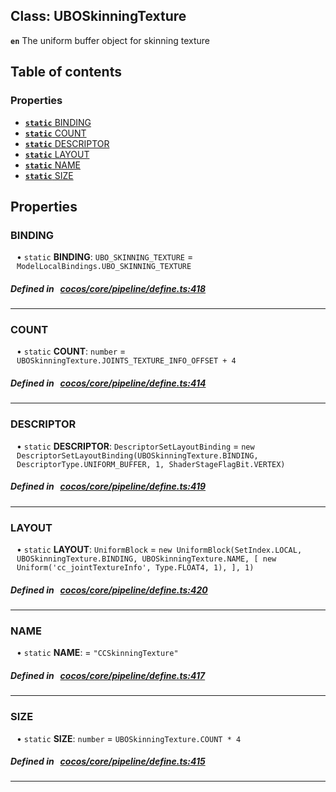 
## Class: UBOSkinningTexture






**`en`** The uniform buffer object for skinning texture


<div class="table-of-content">
<h2>Table of contents</h2>


### Properties

- [ **`static`**  BINDING](#BINDING)
- [ **`static`**  COUNT](#COUNT)
- [ **`static`**  DESCRIPTOR](#DESCRIPTOR)
- [ **`static`**  LAYOUT](#LAYOUT)
- [ **`static`**  NAME](#NAME)
- [ **`static`**  SIZE](#SIZE)
</div>

## Properties


### BINDING
<div style="margin-left: 10px;">




• `static` **BINDING**:
`UBO_SKINNING_TEXTURE`  = `ModelLocalBindings.UBO_SKINNING_TEXTURE`
</div>

##### Defined in &nbsp;   [cocos/core/pipeline/define.ts:418](https://github.com/cocos-creator/engine/blob/c7bf6b8a9/cocos/core/pipeline/define.ts#L418)&nbsp;


___


### COUNT
<div style="margin-left: 10px;">




• `static` **COUNT**:
`number`  = `UBOSkinningTexture.JOINTS_TEXTURE_INFO_OFFSET + 4`
</div>

##### Defined in &nbsp;   [cocos/core/pipeline/define.ts:414](https://github.com/cocos-creator/engine/blob/c7bf6b8a9/cocos/core/pipeline/define.ts#L414)&nbsp;


___


### DESCRIPTOR
<div style="margin-left: 10px;">




• `static` **DESCRIPTOR**:
`DescriptorSetLayoutBinding`  = `new DescriptorSetLayoutBinding(UBOSkinningTexture.BINDING, DescriptorType.UNIFORM_BUFFER, 1, ShaderStageFlagBit.VERTEX)`
</div>

##### Defined in &nbsp;   [cocos/core/pipeline/define.ts:419](https://github.com/cocos-creator/engine/blob/c7bf6b8a9/cocos/core/pipeline/define.ts#L419)&nbsp;


___


### LAYOUT
<div style="margin-left: 10px;">




• `static` **LAYOUT**:
`UniformBlock`  = `new UniformBlock(SetIndex.LOCAL, UBOSkinningTexture.BINDING, UBOSkinningTexture.NAME, [
        new Uniform('cc_jointTextureInfo', Type.FLOAT4, 1),
    ], 1)`
</div>

##### Defined in &nbsp;   [cocos/core/pipeline/define.ts:420](https://github.com/cocos-creator/engine/blob/c7bf6b8a9/cocos/core/pipeline/define.ts#L420)&nbsp;


___


### NAME
<div style="margin-left: 10px;">




• `static` **NAME**:
  = `"CCSkinningTexture"`
</div>

##### Defined in &nbsp;   [cocos/core/pipeline/define.ts:417](https://github.com/cocos-creator/engine/blob/c7bf6b8a9/cocos/core/pipeline/define.ts#L417)&nbsp;


___


### SIZE
<div style="margin-left: 10px;">




• `static` **SIZE**:
`number`  = `UBOSkinningTexture.COUNT * 4`
</div>

##### Defined in &nbsp;   [cocos/core/pipeline/define.ts:415](https://github.com/cocos-creator/engine/blob/c7bf6b8a9/cocos/core/pipeline/define.ts#L415)&nbsp;


___

<!---->



